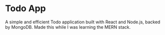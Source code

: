 # Todo App

A simple and efficient Todo application built with React and Node.js, backed by MongoDB. Made this while I was learning the MERN stack.
